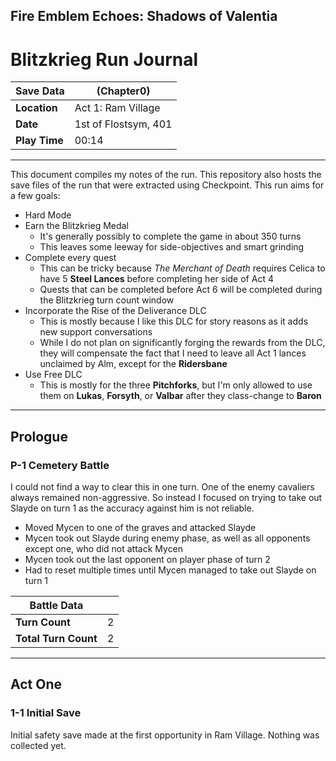 ## Fire Emblem Echoes: Shadows of Valentia

# Blitzkrieg Run Journal

| Save Data     | (Chapter0)           |
| ------------- | -------------------- |
| **Location**  | Act 1: Ram Village   |
| **Date**      | 1st of Flostsym, 401 |
| **Play Time** | 00:14                |

----------

This document compiles my notes of the run. This repository also hosts the save files of the run that were extracted using Checkpoint. This run aims for a few goals:

- Hard Mode
- Earn the Blitzkrieg Medal
  - It's generally possibly to complete the game in about 350 turns
  - This leaves some leeway for side-objectives and smart grinding
- Complete every quest
  - This can be tricky because _The Merchant of Death_ requires Celica to have 5 **Steel Lances** before completing her side of Act 4
  - Quests that can be completed before Act 6 will be completed during the Blitzkrieg turn count window
- Incorporate the Rise of the Deliverance DLC
  - This is mostly because I like this DLC for story reasons as it adds new support conversations
  - While I do not plan on significantly forging the rewards from the DLC, they will compensate the fact that I need to leave all Act 1 lances unclaimed by Alm, except for the **Ridersbane**
- Use Free DLC
  - This is mostly for the three **Pitchforks**, but I'm only allowed to use them on **Lukas**, **Forsyth**, or **Valbar** after they class-change to **Baron**

----------

## Prologue

### P-1 Cemetery Battle

I could not find a way to clear this in one turn. One of the enemy cavaliers always remained non-aggressive. So instead I focused on trying to take out Slayde on turn 1 as the accuracy against him is not reliable.

- Moved Mycen to one of the graves and attacked Slayde
- Mycen took out Slayde during enemy phase, as well as all opponents except one, who did not attack Mycen
- Mycen took out the last opponent on player phase of turn 2
- Had to reset multiple times until Mycen managed to take out Slayde on turn 1

| Battle Data          | <!-- --> |
| -------------------- | -------- |
| **Turn Count**       | 2        |
| **Total Turn Count** | 2        |

----------


## Act One

### 1-1 Initial Save

Initial safety save made at the first opportunity in Ram Village. Nothing was collected yet.